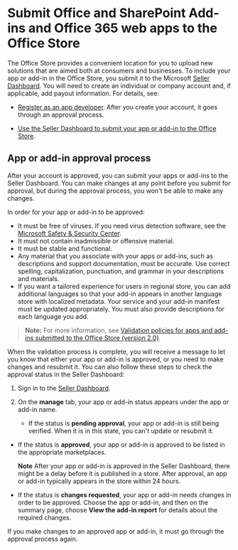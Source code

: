 # Submit Office and SharePoint Add-ins and Office 365 web apps to the Office Store

The Office Store provides a convenient location for you to upload new solutions that are aimed both at consumers and businesses. To include your app or add-in in the Office Store, you submit it to the Microsoft  [Seller Dashboard](https://sellerdashboard.microsoft.com/Application/Summary). You will need to create an individual or company account and, if applicable, add payout information. For details, see:
 


-  [Register as an app developer](https://dev.windows.com/en-us/programs/join). After you create your account, it goes through an approval process. 
    
 
-  [Use the Seller Dashboard to submit your app or add-in to the Office Store](use-the-seller-dashboard-to-submit-apps-and-add-ins-to-the-office-store.md).



## App or add-in approval process
<a name="bk_approval"> </a>

After your account is approved, you can submit your apps or add-ins to the Seller Dashboard. You can make changes at any point before you submit for approval, but during the approval process, you won't be able to make any changes. 
 
In order for your app or add-in to be approved:

- It must be free of viruses. If you need virus detection software, see the  [Microsoft Safety &amp; Security Center](http://go.microsoft.com/fwlink/?LinkId=248711).
- It must not contain inadmissible or offensive material.
- It must be stable and functional.
- Any material that you associate with your apps or add-ins, such as descriptions and support documentation, must be accurate. Use correct spelling, capitalization, punctuation, and grammar in your descriptions and materials.
- If you want a tailored experience for users in regional store, you can add additional languages so that your add-in appears in another language store with localized metadata. Your service and your add-in manifest must be updated appropriately. You must also provide descriptions for each language you add.

 >**Note:**  For more information, see  [Validation policies for apps and add-ins submitted to the Office Store (version 2.0)](validation-policies.md).
 

When the validation process is complete, you will receive a message to let you know that either your app or add-in is approved, or you need to make changes and resubmit it. You can also follow these steps to check the approval status in the Seller Dashboard:
 

 

1. Sign in to the  [Seller Dashboard](http://go.microsoft.com/fwlink/?LinkId=248605).
    
 
2. On the  **manage** tab, your app or add-in status appears under the app or add-in name.
    
      - If the status is  **pending approval**, your app or add-in is still being verified. When it is in this state, you can't update or resubmit it.
    
 
  - If the status is  **approved**, your app or add-in is approved to be listed in the appropriate marketplaces.
    
     **Note**  After your app or add-in is approved in the Seller Dashboard, there might be a delay before it is published in a store. After approval, an app or add-in typically appears in the store within 24 hours. 
  - If the status is  **changes requested**, your app or add-in needs changes in order to be approved. Choose the app or add-in, and then on the summary page, choose  **View the add-in report** for details about the required changes.
    
 
If you make changes to an approved app or add-in, it must go through the approval process again.
 

 

